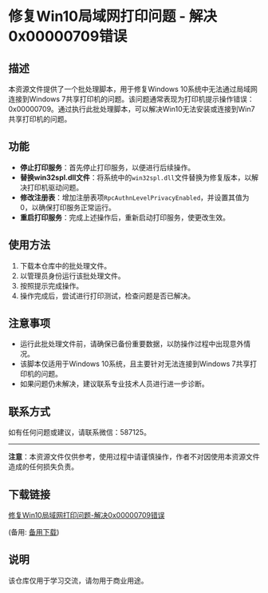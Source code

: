 # 修复Win10局域网打印问题 - 解决0x00000709错误

## 描述
本资源文件提供了一个批处理脚本，用于修复Windows 10系统中无法通过局域网连接到Windows 7共享打印机的问题。该问题通常表现为打印机提示操作错误：0x00000709。通过执行此批处理脚本，可以解决Win10无法安装或连接到Win7共享打印机的问题。

## 功能
- **停止打印服务**：首先停止打印服务，以便进行后续操作。
- **替换win32spl.dll文件**：将系统中的`win32spl.dll`文件替换为修复版本，以解决打印机驱动问题。
- **修改注册表**：增加注册表项`RpcAuthnLevelPrivacyEnabled`，并设置其值为0，以确保打印服务正常运行。
- **重启打印服务**：完成上述操作后，重新启动打印服务，使更改生效。

## 使用方法
1. 下载本仓库中的批处理文件。
2. 以管理员身份运行该批处理文件。
3. 按照提示完成操作。
4. 操作完成后，尝试进行打印测试，检查问题是否已解决。

## 注意事项
- 运行此批处理文件前，请确保已备份重要数据，以防操作过程中出现意外情况。
- 该脚本仅适用于Windows 10系统，且主要针对无法连接到Windows 7共享打印机的问题。
- 如果问题仍未解决，建议联系专业技术人员进行进一步诊断。

## 联系方式
如有任何问题或建议，请联系微信：587125。

---

**注意**：本资源文件仅供参考，使用过程中请谨慎操作，作者不对因使用本资源文件造成的任何损失负责。

## 下载链接
[修复Win10局域网打印问题-解决0x00000709错误](https://pan.quark.cn/s/ba1e8bb6f224) 

(备用: [备用下载](https://pan.baidu.com/s/1sg7UpwrYSs1yUEHfhyOBrw?pwd=1234))

## 说明

该仓库仅用于学习交流，请勿用于商业用途。
